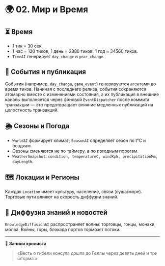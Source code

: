 # 🌍 02. Мир и Время

## ⏳ Время
- 1 тик = 30 сек.  
- 1 час = 120 тиков, 1 день = 2880 тиков, 1 год ≈ 34560 тиков.  
- `TimeAI` генерирует `day_change` и `year_change`.

## 🔁 События и публикация

События (например, `day_change`, `game_event`) генерируются агентами во время тиков. Начиная с последнего релиза, события сохраняются атомарно вместе с изменениями состояния, а их публикация в внешние каналы выполняется через фоновой `EventDispatcher` после коммита транзакции — это предотвращает влияние медленных публикаций на целостность транзакций.

## 🌦 Сезоны и Погода
- `WorldAI` формирует климат; `SeasonAI` определяет сезон по t°C и осадкам.  
- Сезоны сменяются не по таймеру, а по погодным порогам.  
- `WeatherSnapshot`: `condition, temperatureC, windKph, precipitationMm, dayLength`.

## 🗺 Локации и Регионы
Каждая `Location` имеет культуру, население, связи (суша/море). Торговые пути влияют на скорость диффузии знаний.

## 🌊 Диффузия знаний и новостей
`KnowledgeDiffusionAI` распространяет волны: торговцы, гонцы, монахи, молва. Войны, горы, блокада портов тормозят потоки.

---
📜 **Записи хрониста**  
> «Весть о гибели консула дошла до Геллы через девять дней и три шторма.»
